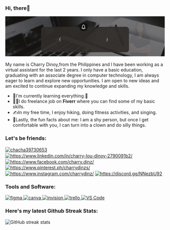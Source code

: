 ### Hi, there👋

![Welcome to my GitHub Profile](https://github.com/CharryDinz/CharryDinz/blob/main/Welcome.gif)

My name is Charry Dinoy,from the Philippines and I have been working as a virtual assistant for the last 2 years. I only have a basic education, graduating with an associate degree in computer technology, I am always eager to learn and explore new opportunities. I am open to new ideas and am excited to continue expanding my knowledge and skills.

- 🌱I'm currently learning everything.😬
- 👩‍💻I do freelance job on **Fiverr** where you can find some of my basic skills.
- ✍️In my free time, I enjoy hiking, doing fitness activities, and singing.
- 🙂Lastly, the fun facts about me: I am a shy person, but once I get comfortable with you, I can turn into a clown and do silly things.


<h3 align="left">Let's be friends:</h3>
<p align="left">
<a href="https://twitter.com/chacha39730653" target="blank"><img align="center" src="https://raw.githubusercontent.com/rahuldkjain/github-profile-readme-generator/master/src/images/icons/Social/twitter.svg" alt="chacha39730653" height="30" width="40" /></a>
<a href="https://linkedin.com/in/https://www.linkedin.com/in/charry-lou-dinoy-2790091b2/" target="blank"><img align="center" src="https://raw.githubusercontent.com/rahuldkjain/github-profile-readme-generator/master/src/images/icons/Social/linked-in-alt.svg" alt="https://www.linkedin.com/in/charry-lou-dinoy-2790091b2/" height="30" width="40" /></a>
<a href="https://fb.com/https://www.facebook.com/charry.dinz/" target="blank"><img align="center" src="https://raw.githubusercontent.com/rahuldkjain/github-profile-readme-generator/master/src/images/icons/Social/facebook.svg" alt="https://www.facebook.com/charry.dinz/" height="30" width="40" /></a>
<a href="https://www.pinterest.ph/charrydinzs/" target="blank"><img align="center" src="https://3.bp.blogspot.com/-es4Dqs8opYw/XFonxEkGB0I/AAAAAAAAHzo/fSkkWZXMW_sMUY0BDK-N5d1YVzHZY0X-ACK4BGAYYCw/s1600/Pinterest.png" alt="https://www.pinterest.ph/charrydinzs/" height="30" width="40" /></a>
<a href="https://instagram.com/https://www.instagram.com/charrydinz/" target="blank"><img align="center" src="https://raw.githubusercontent.com/rahuldkjain/github-profile-readme-generator/master/src/images/icons/Social/instagram.svg" alt="https://www.instagram.com/charrydinz/" height="30" width="40" /></a>
<a href="https://discord.gg/https://discord.gg/NNezbU92" target="blank"><img align="center" src="https://raw.githubusercontent.com/rahuldkjain/github-profile-readme-generator/master/src/images/icons/Social/discord.svg" alt="https://discord.gg/NNezbU92" height="30" width="40" /></a>
</p> 


<h3 align="left">Tools and Software:</h3>
<p align="left"> <a href="https://www.figma.com/" target="_blank" rel="noreferrer"> <img src="https://www.vectorlogo.zone/logos/figma/figma-icon.svg" alt="figma" width="40" height="40"/> </a> <a href="https://www.canva.com/" target="_blank" rel="noreferrer"> <img src="https://cdn.iconscout.com/icon/free/png-256/canva-3823975-3175197.png" alt="canva" width="40" height="40"/> </a> <a href="https://www.photopea.com/" target="_blank" rel="noreferrer"> <img src="https://upload.wikimedia.org/wikipedia/commons/thumb/e/e6/Photopea_logo.svg/1200px-Photopea_logo.svg.png" alt="invision" width="40" height="40"/> </a> <a href="https://www.trello.com/en" target="_blank" rel="noreferrer"> <img src="https://toppng.com/uploads/preview/trello-logo-11609379884pqzesvzckp.png" alt="trello" width="40" height="40"/> </a> <a href="https://code.visualstudio.com/" target="_blank" rel="noreferrer"> <img src="https://upload.wikimedia.org/wikipedia/commons/thumb/9/9a/Visual_Studio_Code_1.35_icon.svg/2048px-Visual_Studio_Code_1.35_icon.svg.png" alt="VS Code" width="40" height="40"/> </a> </p>

### Here's my latest Github Streak Stats:
![GitHub streak stats](https://streak-stats.demolab.com/?user=CharryDinz)  


